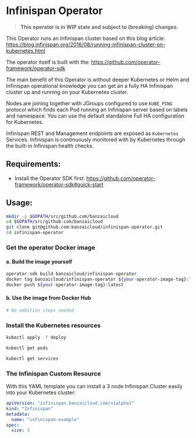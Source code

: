 # Infinispan Operator

>**This operator is in WIP state and subject to (breaking) changes.**

This Operator runs an Infinispan cluster based on this blog article: https://blog.infinispan.org/2016/08/running-infinispan-cluster-on-kubernetes.html

The operator itself is built with the: https://github.com/operator-framework/operator-sdk

The main benefit of this Operator is without deeper Kubernetes or Helm and Infinispan operational knowledge you can get an a fully HA Infinispan cluster up and running on your Kubernetes cluster.

Nodes are joining together with JGroups configured to use `KUBE_PING` protocol which finds each Pod running an Infinispan server based on labels and namespace. You can use the default standalone Full HA configuration for Kubernetes.

Infinispan REST and Management endpoints are exposed as `Kubernetes` Services. Infinispan is continuously monitored with by Kubernetes through the built-in Infinispan health checks. 

## Requirements:
 - Install the Operator SDK first: https://github.com/operator-framework/operator-sdk#quick-start

## Usage:

```bash
mkdir -p $GOPATH/src/github.com/banzaicloud
cd $GOPATH/src/github.com/banzaicloud
git clone git@github.com:banzaicloud/infinispan-operator.git
cd infinispan-operator
```

### Get the operator Docker image

#### a. Build the image yourself

```bash
operator-sdk build banzaicloud/infinispan-operator
docker tag banzaicloud/infinispan-operator ${your-operator-image-tag}:latest
docker push ${your-operator-image-tag}:latest
```

#### b. Use the image from Docker Hub

```bash
# No addition steps needed
```

### Install the Kubernetes resources

```bash
kubectl apply -f deploy

kubectl get pods

kubectl get services
```


### The Infinispan Custom Resource

With this YAML template you can install a 3 node Infinispan Cluster easily into your Kubernetes cluster:

```yaml
apiVersion: "infinispan.banzaicloud.com/v1alpha1"
kind: "Infinispan"
metadata:
  name: "infinispan-example"
spec:
  size: 3
```
